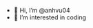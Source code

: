 - 👋 Hi, I’m @anhvu04
- 👀 I’m interested in coding


<!---
anhvu04/anhvu04 is a ✨ special ✨ repository because its `README.md` (this file) appears on your GitHub profile.
You can click the Preview link to take a look at your changes.
--->
